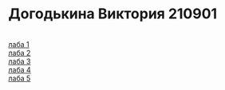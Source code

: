 # Догодькина Виктория 210901
<br><a href = "https://vviikka.github.io/EVT/laba1/лаб1.html"> лаба 1 </a>
<br><a href = "https://vviikka.github.io/EVT/lab2/6_lab_EVT.html"> лаба 2 </a>
<br><a href = "https://vviikka.github.io/EVT/lab3/EVT_lab7.html"> лаба 3 </a>
<br><a href = "https://vviikka.github.io/EVT/lab4/EVT_lab8.html"> лаба 4 </a>
<br><a href = "https://vviikka.github.io/EVT/lab5/EVT_lab9.html"> лаба 5 </a>


